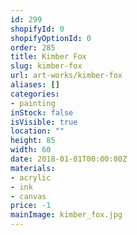 ```yaml
---
id: 299
shopifyId: 0
shopifyOptionId: 0
order: 285
title: Kimber Fox
slug: kimber-fox
url: art-works/kimber-fox
aliases: []
categories:
- painting
inStock: false
isVisible: true
location: ""
height: 85
width: 60
date: 2018-01-01T00:00:00Z
materials:
- acrylic
- ink
- canvas
price: -1
mainImage: kimber_fox.jpg
---
```

